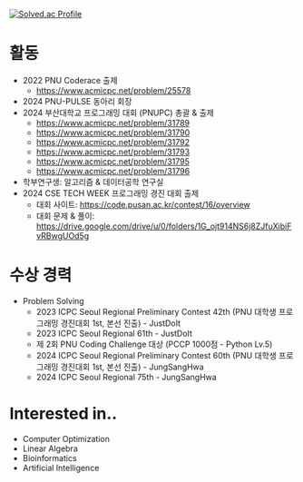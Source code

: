 [![Solved.ac Profile](http://mazassumnida.wtf/api/v2/generate_badge?boj=cop_ghost)](https://solved.ac/cop_ghost/)

# 활동
- 2022 PNU Coderace 출제
    - https://www.acmicpc.net/problem/25578
- 2024 PNU-PULSE 동아리 회장
- 2024 부산대학교 프로그래밍 대회 (PNUPC) 총괄 & 출제
    - https://www.acmicpc.net/problem/31789
    - https://www.acmicpc.net/problem/31790
    - https://www.acmicpc.net/problem/31792
    - https://www.acmicpc.net/problem/31793
    - https://www.acmicpc.net/problem/31795
    - https://www.acmicpc.net/problem/31796
- 학부연구생: 알고리즘 & 데이터공학 연구실
- 2024 CSE TECH WEEK 프로그래밍 경진 대회 출제
    - 대회 사이트: https://code.pusan.ac.kr/contest/16/overview
    - 대회 문제 & 풀이: https://drive.google.com/drive/u/0/folders/1G_ojt914NS6j8ZJfuXibiFvRBwgUOd5g

# 수상 경력
- Problem Solving
    - 2023 ICPC Seoul Regional Preliminary Contest 42th (PNU 대학생 프로그래밍 경진대회 1st, 본선 진출) - JustDoIt
    - 2023 ICPC Seoul Regional 61th - JustDoIt
    - 제 2회 PNU Coding Challenge 대상 (PCCP 1000점 - Python Lv.5)
    - 2024 ICPC Seoul Regional Preliminary Contest 60th (PNU 대학생 프로그래밍 경진대회 1st, 본선 진출) - JungSangHwa
    - 2024 ICPC Seoul Regional 75th - JungSangHwa
 
# Interested in..
- Computer Optimization
- Linear Algebra
- Bioinformatics
- Artificial Intelligence

